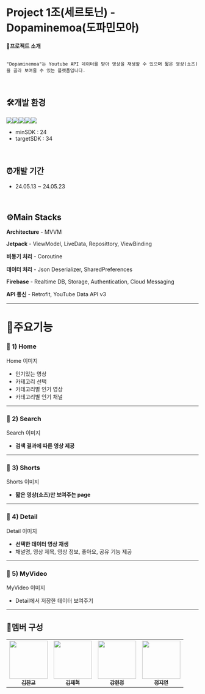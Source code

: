 # Project 1조(세르토닌) - Dopaminemoa(도파민모아)

**📱프로젝트 소개**

```

"Dopaminemoa"는 Youtube API 데이터를 받아 영상을 재생할 수 있으며 짧은 영상(쇼츠)을 골라 보여줄 수 있는 플랫폼입니다.

```

</br>

## 🛠️개발 환경
<img src="https://img.shields.io/badge/Android-3DDC84?style=flat-square&logo=Android&logoColor=white"/><img src="https://img.shields.io/badge/AndroidStudio-3DDC84?style=flat-square&logo=AndroidStudio&logoColor=white"/><img src="https://img.shields.io/badge/Kotlin-7F52FF?style=flat-square&logo=Kotlin&logoColor=white"/><img src="https://img.shields.io/badge/git-F05032?style=flat-square&logo=git&logoColor=white"><img src="https://img.shields.io/badge/github-181717?style=flat-square&logo=github&logoColor=white">
* minSDK : 24
* targetSDK : 34

</br>

## ⏰개발 기간
* 24.05.13 ~ 24.05.23

<br>

## ⚙️Main Stacks

**Architecture** - MVVM

**Jetpack** - ViewModel, LiveData, Reposittory, ViewBinding

**비동기 처리** - Coroutine

**데이터 처리** - Json Deserializer, SharedPreferences

**Firebase** - Realtime DB, Storage, Authentication, Cloud Messaging

**API 통신** - Retrofit, YouTube Data API v3

---

# 📌주요기능

### **📍 1) Home**

Home 이미지

- 인기있는 영상
- 카테고리 선택
- 카테고리별 인기 영상
- 카테고리별 인기 채널

---

### **📍 2) Search**

Search 이미지


- **검색 결과에 따른 영상 제공**

---

### **📍 3) Shorts**

Shorts 이미지


- **짧은 영상(쇼츠)만 보여주는 page**

---

### **📍 4) Detail**

Detail 이미지


- **선택한 데이터 영상 재생**
- 채널명, 영상 제목, 영상 정보, 좋아요, 공유 기능 제공


---

### **📍 5) MyVideo**

MyVideo 이미지


- Detail에서 저장한 데이터 보여주기

---



## 👥멤버 구성

<table>
  <tbody>
    <tr>
      <td align="center"><a href="https://github.com/theBettor"><img src="https://avatars.githubusercontent.com/u/89888486?v=4" width="100px;"><br /><sub><b>김찬교</b></sub></a><br /></a></td>
      <td align="center"><a href="https://github.com/Combro-Kim"><img src="https://avatars.githubusercontent.com/u/84631435?s=400&v=4" width="100px;"><br /><sub><b>김재혁</b></sub></a><br /></a></td>
      <td align="center"><a href="https://github.com/BanDalKang"><img src="https://avatars.githubusercontent.com/u/77070839?v=4" width="100px;"><br /><sub><b>강현정</b></sub></a><br /></a></td>
      <td align="center"><a href="https://github.com/neoneoneo123"><img src="https://avatars.githubusercontent.com/u/128209823?v=4" width="100px;"><br /><sub><b>정지연</b></sub></a><br /></a></td>
     <tr/>
  </tbody>
</table>
